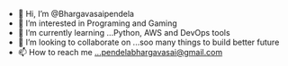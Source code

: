 - 👋 Hi, I’m @Bhargavasaipendela
- 👀 I’m interested in Programing and Gaming
- 🌱 I’m currently learning ...Python, AWS and DevOps tools
- 💞️ I’m looking to collaborate on ...soo many things to build better future
- 📫 How to reach me ...pendelabhargavasai@gmail.com

<!---
Bhargavasaipendela/Bhargavasaipendela is a ✨ special ✨ repository because its `README.md` (this file) appears on your GitHub profile.
You can click the Preview link to take a look at your changes.
--->
